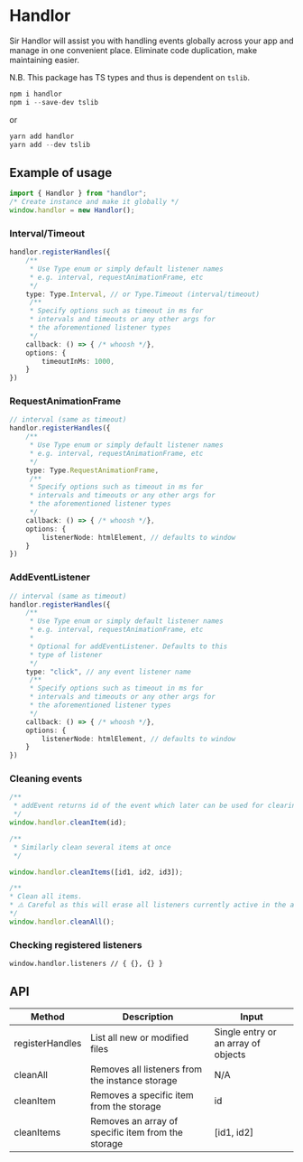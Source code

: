 # Handlor

Sir Handlor will assist you with 
handling events globally across your app and manage in one convenient place.
Eliminate code duplication, make maintaining easier.

N.B. This package has TS types and thus is dependent on `tslib`.

```typescript
npm i handlor
npm i --save-dev tslib
```
or
```typescript
yarn add handlor
yarn add --dev tslib
```
## Example of usage
```typescript
import { Handlor } from "handlor"; 
/* Create instance and make it globally */
window.handlor = new Handlor();
```

### Interval/Timeout
```typescript
handlor.registerHandles({
    /**
     * Use Type enum or simply default listener names
     * e.g. interval, requestAnimationFrame, etc 
     */
    type: Type.Interval, // or Type.Timeout (interval/timeout)
     /**
     * Specify options such as timeout in ms for
     * intervals and timeouts or any other args for
     * the aforementioned listener types
     */
    callback: () => { /* whoosh */},
    options: {
        timeoutInMs: 1000,
    }
})
```

### RequestAnimationFrame
```typescript
// interval (same as timeout)
handlor.registerHandles({
    /**
     * Use Type enum or simply default listener names
     * e.g. interval, requestAnimationFrame, etc 
     */
    type: Type.RequestAnimationFrame,
     /**
     * Specify options such as timeout in ms for
     * intervals and timeouts or any other args for
     * the aforementioned listener types
     */
    callback: () => { /* whoosh */},
    options: {
        listenerNode: htmlElement, // defaults to window
    }
})
```

### AddEventListener
```typescript
// interval (same as timeout)
handlor.registerHandles({
    /**
     * Use Type enum or simply default listener names
     * e.g. interval, requestAnimationFrame, etc 
     * 
     * Optional for addEventListener. Defaults to this
     * type of listener
     */
    type: "click", // any event listener name
     /**
     * Specify options such as timeout in ms for
     * intervals and timeouts or any other args for
     * the aforementioned listener types
     */
    callback: () => { /* whoosh */},
    options: {
        listenerNode: htmlElement, // defaults to window
    }
})
```

### Cleaning events
```typescript
/**
 * addEvent returns id of the event which later can be used for clearing a specific item`
 */
window.handlor.cleanItem(id);

/**
 * Similarly clean several items at once
 */

window.handlor.cleanItems([id1, id2, id3]);

/**
* Clean all items.
* ⚠️ Careful as this will erase all listeners currently active in the app
*/
window.handlor.cleanAll();
```

### Checking registered listeners
`window.handlor.listeners // { {}, {} }`

## API
| Method | Description | Input |
| --- | --- | --- |
| registerHandles | List all new or modified files | Single entry or an array of objects |
| cleanAll | Removes all listeners from the instance storage | N/A |
| cleanItem | Removes a specific item from the storage | id |
| cleanItems | Removes an array of specific item from the storage | [id1, id2] |
